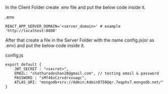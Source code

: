 In the Client Folder create .env file and put the below code inside it.

.env
```
REACT_APP_SERVER_DOMAIN='<server_domain>' # example 'http://localhost:8080'
```


After that create a file in the Server Folder with the name config.js(or as .env) and put the below code inside it.

config.js
```
export default {
    JWT_SECRET : "<secret>",
    EMAIL: "chathuradeshan28@gmail.com", // testing email & password
    PASSWORD : "sMf46xCzrvdrxvuagc",
    ATLAS_URI: "mongodb+srv://Admin:Admin8750@qr.7eqphv7.mongodb.net/"
}
```
